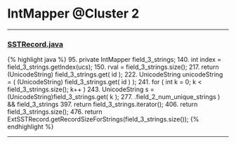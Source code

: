 # IntMapper @Cluster 2

***

### [SSTRecord.java](https://searchcode.com/codesearch/view/15642381/)
{% highlight java %}
95. private IntMapper field_3_strings;
140.     int index = field_3_strings.getIndex(ucs);
150.         rval = field_3_strings.size();
217.     return (UnicodeString) field_3_strings.get( id );
222.     UnicodeString unicodeString = ( (UnicodeString) field_3_strings.get( id  ) );
241.     for ( int k = 0; k < field_3_strings.size(); k++ )
243.       UnicodeString s = (UnicodeString)field_3_strings.get( k );
277.             .field_2_num_unique_strings ) && field_3_strings
397.     return field_3_strings.iterator();
406.     return field_3_strings.size();
476.   return ExtSSTRecord.getRecordSizeForStrings(field_3_strings.size());
{% endhighlight %}

***

